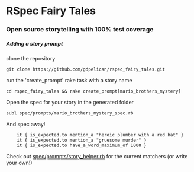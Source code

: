 # RSpec Fairy Tales
### Open source storytelling with 100% test coverage

##### Adding a story prompt
clone the repository
```
git clone https://github.com/gdpelican/rspec_fairy_tales.git
```

run the 'create_prompt' rake task with a story name
```
cd rspec_fairy_tales && rake create_prompt[mario_brothers_mystery]
```

Open the spec for your story in the generated folder
```
subl spec/prompts/mario_brothers_mystery_spec.rb
```

And spec away!
```
    it { is_expected.to mention_a "heroic plumber with a red hat" }
    it { is_expected.to mention_a "gruesome murder" }
    it { is_expected.to have_a_word_maximum_of 1000 }
```

Check out [spec/prompts/story_helper.rb](spec/prompts/story_helper.rb) for the current matchers (or write your own!)
